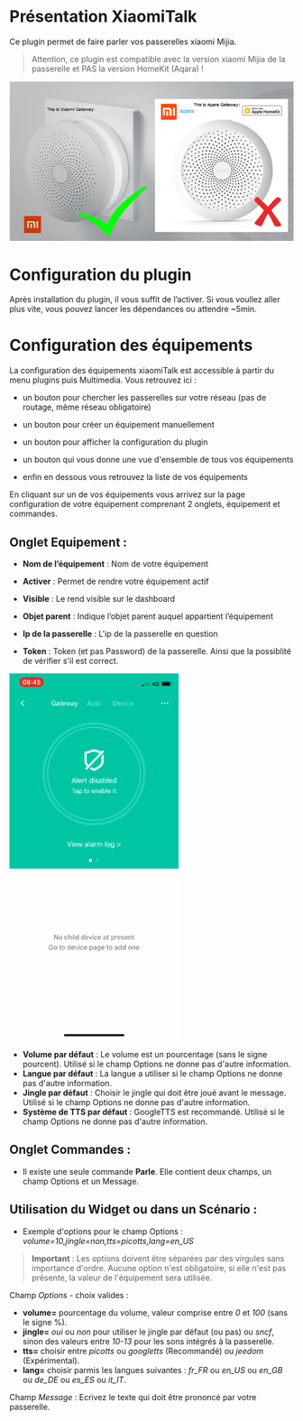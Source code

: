 Présentation XiaomiTalk
=======================

Ce plugin permet de faire parler vos passerelles xiaomi Mijia.

>Attention, ce plugin est compatible avec la version xiaomi Mijia de la passerelle et PAS la version HomeKit (Aqara) !

![comparaison](../images/xiaomiTalk_screenshot1.png)

Configuration du plugin 
=======================

Après installation du plugin, il vous suffit de l’activer. Si vous voullez aller plus vite, vous pouvez lancer les dépendances ou attendre ~5min.

Configuration des équipements 
=============================

La configuration des équipements xiaomiTalk est accessible à partir du menu
plugins puis Multimedia. Vous retrouvez ici :

-   un bouton pour chercher les passerelles sur votre réseau (pas de routage, même réseau obligatoire)

-   un bouton pour créer un équipement manuellement

-   un bouton pour afficher la configuration du plugin

-   un bouton qui vous donne une vue d'ensemble de tous vos équipements

-   enfin en dessous vous retrouvez la liste de vos équipements

En cliquant sur un de vos équipements vous arrivez sur la page
configuration de votre équipement comprenant 2 onglets, équipement et
commandes.

**Onglet Equipement** :
-----------------------

-   **Nom de l’équipement** : Nom de votre équipement

-   **Activer** : Permet de rendre votre équipement actif

-   **Visible** : Le rend visible sur le dashboard

-   **Objet parent** : Indique l’objet parent auquel appartient l’équipement

-   **Ip de la passerelle** : L'ip de la passerelle en question

-   **Token** : Token (et pas Password) de la passerelle. Ainsi que la possiblité de vérifier s'il est correct.

![Voici comment le récupérer](../images/xiaomiTalk_screenshot2.gif)

-   **Volume par défaut** : Le volume est un pourcentage (sans le signe pourcent). Utilisé si le champ Options ne donne pas d'autre information.
-   **Langue par défaut** : La langue a utiliser si le champ Options ne donne pas d'autre information.
-   **Jingle par défaut** : Choisir le jingle qui doit être joué avant le message. Utilisé si le champ Options ne donne pas d'autre information.
-   **Système de TTS par défaut** : GoogleTTS est recommandé. Utilisé si le champ Options ne donne pas d'autre information.

**Onglet Commandes** :
----------------------

-   Il existe une seule commande **Parle**. Elle contient deux champs, un champ Options et un Message.

**Utilisation du Widget ou dans un Scénario** :
-----------------------------------------------

-	Exemple d'options pour le champ Options : *volume=10,jingle=non,tts=picotts,lang=en_US*
>**Important** : Les options doivent être séparées par des virgules sans importance d'ordre. Aucune option n'est obligatoire, si elle n'est pas présente, la valeur de l'équipement sera utilisée.

Champ *Options* - choix valides :
-	**volume=** pourcentage du volume, valeur comprise entre *0* et *100* (sans le signe %).
-	**jingle=** *oui* ou *non* pour utiliser le jingle par défaut (ou pas) ou *sncf*, sinon des valeurs entre *10-13* pour les sons intégrés à la passerelle.
-	**tts=** choisir entre *picotts* ou *googletts* (Recommandé) ou *jeedom* (Expérimental).
-	**lang=** choisir parmis les langues suivantes : *fr_FR* ou *en_US* ou *en_GB* ou *de_DE* ou *es_ES* ou *it_IT*.

Champ *Message* : Ecrivez le texte qui doit être prononcé par votre passerelle.
